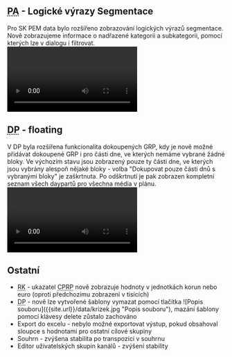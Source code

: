 ﻿---
categories: [fenix]
layout: fenix
---
## <abbr title="Post analýza">PA</abbr> - Logické výrazy Segmentace
Pro SK PEM data bylo rozšířeno zobrazování logických výrazů segmentace. Nově zobrazujeme informace o nadřazené kategorii a subkategorii, pomocí kterých lze v dialogu i filtrovat.
<video src="{{site.url}}/data/segmentace_SK.mp4" type="video/mp4" controls></video>

## <abbr title="Detailní plán">DP</abbr> - floating 
V DP byla rozšířena funkcionalita dokoupených GRP, kdy je nově možné přidávat dokoupené GRP i pro části dne, ve kterých nemáme vybrané žádné bloky. 
Ve výchozím stavu jsou zobrazený pouze ty části dne, ve kterých jsou vybrány alespoň nějaké bloky - volba "Dokupovat pouze části dnů s vybranými bloky" je zaškrtnuta.
Po odškrtnutí je pak zobrazen kompletní seznam všech daypartů pro všechna média v plánu.
<video src="{{site.url}}/data/DP_floating2.mp4" type="video/mp4" controls></video>

## Ostatní
<ul><li><abbr title="Reachové křivky">RK</abbr> - ukazatel <abbr title="Cost Per Reach Point">CPRP</abbr> nově zobrazuje hodnoty v jednotkách korun nebo euro (oproti předchozímu zobrazení v tisících)</li>
<li><abbr title="Detailní plán">DP</abbr> - nově lze vytvořené šablony vymazat pomocí tlačítka ![Popis souboru]({{site.url}}/data/krizek.jpg "Popis souboru"), mazání šablony pomocí klávesy delete zůstalo zachováno</li>
<li>Export do excelu - nebylo možné exportovat výstup, pokud obsahoval sloupce s hodnotami pro ostatní cílové skupiny</li>
<li>Souhrn - zvýšena stabilita po transpozici v souhrnu</li>
<li>Editor uživatelských skupin kanálů - zvýšení stability</li></ul>

